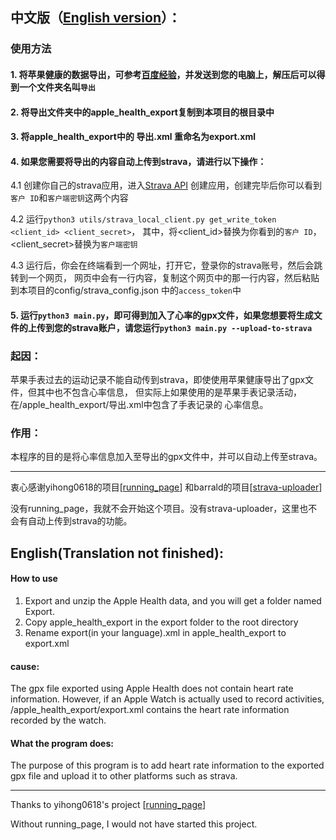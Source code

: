 ## 中文版（[English version](#English)）：

### 使用方法

#### 1. 将苹果健康的数据导出，可参考[百度经验](https://jingyan.baidu.com/article/e9fb46e167cc6b3421f766e1.html)，并发送到您的电脑上，解压后可以得到一个文件夹名叫`导出`

#### 2. 将导出文件夹中的apple_health_export复制到本项目的根目录中

#### 3. 将apple_health_export中的 导出.xml 重命名为export.xml

#### 4. 如果您需要将导出的内容自动上传到strava，请进行以下操作：

4.1 创建你自己的strava应用，进入[Strava API](https://www.strava.com/settings/api)
创建应用，创建完毕后你可以看到`客户 ID`和`客户端密钥`这两个内容

4.2 运行`python3 utils/strava_local_client.py get_write_token <client_id> <client_secret>`，
其中，将<client_id>替换为你看到的`客户 ID`，<client_secret>替换为`客户端密钥`

4.3
运行后，你会在终端看到一个网址，打开它，登录你的strava账号，然后会跳转到一个网页，
网页中会有一行内容，复制这个网页中的那一行内容，然后粘贴到本项目的config/strava_config.json
中的`access_token`中

#### 5. 运行`python3 main.py`，即可得到加入了心率的gpx文件，如果您想要将生成文件的上传到您的strava账户，请您运行`python3 main.py --upload-to-strava`

### 起因：

苹果手表过去的运动记录不能自动传到strava，即使使用苹果健康导出了gpx文件，但其中也不包含心率信息，
但实际上如果使用的是苹果手表记录活动，在/apple_health_export/导出.xml中包含了手表记录的
心率信息。

### 作用：

本程序的目的是将心率信息加入至导出的gpx文件中，并可以自动上传至strava。

------

衷心感谢yihong0618的项目[[running_page](https://github.com/yihong0618/running_page)]
和barrald的项目[[strava-uploader](https://github.com/barrald/strava-uploader)]

没有running_page，我就不会开始这个项目。没有strava-uploader，这里也不会有自动上传到strava的功能。

## English(Translation not finished):

#### How to use

1. Export and unzip the Apple Health data, and you will get a folder named Export.
2. Copy apple_health_export in the export folder to the root directory
3. Rename export(in your language).xml in apple_health_export to export.xml

#### cause:

The gpx file exported using Apple Health does not contain heart rate information. However, if an Apple Watch is actually
used to record activities, /apple_health_export/export.xml contains the heart rate information recorded by the watch.

#### What the program does:

The purpose of this program is to add heart rate information to the exported gpx file and upload it to other platforms
such as strava.

------

Thanks to yihong0618's project [[running_page](https://github.com/yihong0618/running_page)]

Without running_page, I would not have started this project.
